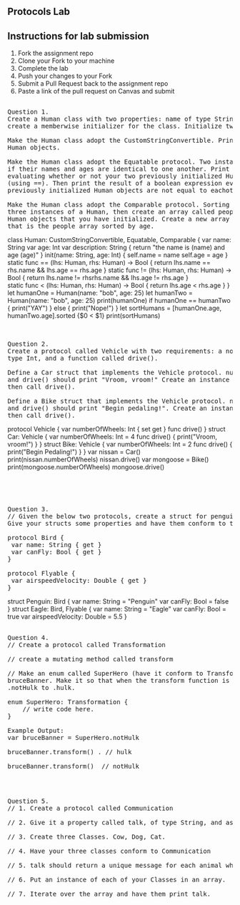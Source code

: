 
## Protocols Lab

## Instructions for lab submission 

1. Fork the assignment repo
1. Clone your Fork to your machine
1. Complete the lab
1. Push your changes to your Fork
1. Submit a Pull Request back to the assignment repo
1. Paste a link of the pull request on Canvas and submit

<pre> 
Question 1.
Create a Human class with two properties: name of type String, and age of type Int. You'll need to 
create a memberwise initializer for the class. Initialize two Human instances.

Make the Human class adopt the CustomStringConvertible. Print both of your previously initialized
Human objects.

Make the Human class adopt the Equatable protocol. Two instances of Human should be considered equal
if their names and ages are identical to one another. Print the result of a boolean expression 
evaluating whether or not your two previously initialized Human objects are equal to eachother
(using ==). Then print the result of a boolean expression evaluating whether or not your two
previously initialized Human objects are not equal to eachother (using !=).

Make the Human class adopt the Comparable protocol. Sorting should be based on age. Create another
three instances of a Human, then create an array called people of type [Human] with all of the
Human objects that you have initialized. Create a new array called sortedPeople of type [Human] 
that is the people array sorted by age.
</pre> 
class Human: CustomStringConvertible, Equatable, Comparable {
var name: String
var age: Int
var description: String {
    return "the name is \(name) and age \(age)"
}
init(name: String, age: Int) {
self.name = name
self.age = age
}
static func == (lhs: Human, rhs: Human) -> Bool {
    return lhs.name == rhs.name && lhs.age == rhs.age
}
static func != (lhs: Human, rhs: Human) -> Bool {
    return lhs.name != rhsrhs.name && lhs.age != rhs.age
    }   
static func < (lhs: Human, rhs: Human) -> Bool {
return lhs.age < rhs.age
}
}
let humanOne = Human(name: "bob", age: 25)
let humanTwo = Human(name: "bob", age: 25)
print(humanOne)
if humanOne == humanTwo {
print("YAY")
} else {
print("Nope!")
}
let sortHumans = [humanOne.age, humanTwo.age].sorted {$0 < $1}
print(sortHumans)
</br> </br> 


<pre> 
Question 2. 
Create a protocol called Vehicle with two requirements: a nonsettable numberOfWheels property of
type Int, and a function called drive().

Define a Car struct that implements the Vehicle protocol. numberOfWheels should return a value of 4,
and drive() should print "Vroom, vroom!" Create an instance of Car, print its number of wheels, 
then call drive().

Define a Bike struct that implements the Vehicle protocol. numberOfWheels should return a value of 2,
and drive() should print "Begin pedaling!". Create an instance of Bike, print its number of wheels,
then call drive().
</pre>  
protocol Vehicle {
var numberOfWheels: Int { set get }
func drive()
}
struct Car: Vehicle {
var numberOfWheels: Int = 4
func drive() {
print("Vroom, vroom!")
}
}
struct Bike: Vehicle {
var numberOfWheels: Int = 2
func drive() {
print("Begin Pedaling!")
}
}
var nissan = Car()
print(nissan.numberOfWheels)
nissan.drive()
var mongoose = Bike()
print(mongoose.numberOfWheels)
mongoose.drive()

</br> </br> 

<pre> 
Question 3. 
// Given the below two protocols, create a struct for penguin(a flightless bird) and an eagle.
Give your structs some properties and have them conform to the appropriate protocols.

protocol Bird {
 var name: String { get }
 var canFly: Bool { get }
}

protocol Flyable {
 var airspeedVelocity: Double { get }
}
</pre> 
struct Penguin: Bird {
var name: String = "Penguin"
var canFly: Bool = false
}
struct Eagle: Bird, Flyable {
var name: String = "Eagle"
var canFly: Bool = true
var airspeedVelocity: Double = 5.5
}
</br> </br> 

<pre>
Question 4. 
// Create a protocol called Transformation

// create a mutating method called transform

// Make an enum called SuperHero (have it conform to Transformation) and an instance of it named
bruceBanner. Make it so that when the transform function is called that bruceBanner turns from 
.notHulk to .hulk.

enum SuperHero: Transformation {
    // write code here.
}

Example Output: 
var bruceBanner = SuperHero.notHulk

bruceBanner.transform() . // hulk

bruceBanner.transform()  // notHulk
</pre> 

</br> </br> 

<pre>
Question 5. 
// 1. Create a protocol called Communication

// 2. Give it a property called talk, of type String, and assign it an explicit getter.

// 3. Create three Classes. Cow, Dog, Cat.

// 4. Have your three classes conform to Communication

// 5. talk should return a unique message for each animal when talk is called.

// 6. Put an instance of each of your Classes in an array.

// 7. Iterate over the array and have them print talk.
</pre> 


